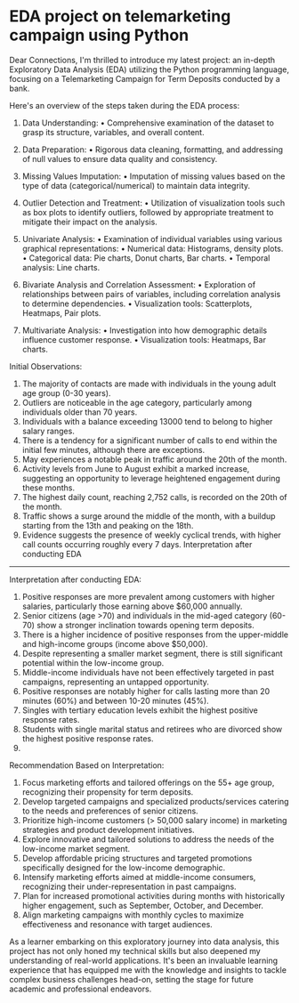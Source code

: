 # EDA project on telemarketing campaign using Python
Dear Connections,
I'm thrilled to introduce my latest project: an in-depth Exploratory Data Analysis (EDA) utilizing the Python programming language, focusing on a Telemarketing Campaign for Term Deposits conducted by a bank.

Here's an overview of the steps taken during the EDA process:

1.	Data Understanding:
•	Comprehensive examination of the dataset to grasp its structure, variables, and overall content.

3.	Data Preparation:
•	Rigorous data cleaning, formatting, and addressing of null values to ensure data quality and consistency.

5.	Missing Values Imputation:
•	Imputation of missing values based on the type of data (categorical/numerical) to maintain data integrity.

7.	Outlier Detection and Treatment:
•	Utilization of visualization tools such as box plots to identify outliers, followed by appropriate treatment to mitigate their impact on the analysis.

9.	Univariate Analysis:
•	Examination of individual variables using various graphical representations:
•	Numerical data: Histograms, density plots.
•	Categorical data: Pie charts, Donut charts, Bar charts.
•	Temporal analysis: Line charts.

11.	Bivariate Analysis and Correlation Assessment:
•	Exploration of relationships between pairs of variables, including correlation analysis to determine dependencies.
•	Visualization tools: Scatterplots, Heatmaps, Pair plots.

13.	Multivariate Analysis:
•	Investigation into how demographic details influence customer response.
•	Visualization tools: Heatmaps, Bar charts.

Initial Observations:

1.	The majority of contacts are made with individuals in the young adult age group (0-30 years).
2.	Outliers are noticeable in the age category, particularly among individuals older than 70 years.
3.	Individuals with a balance exceeding 13000 tend to belong to higher salary ranges.
4.	There is a tendency for a significant number of calls to end within the initial few minutes, although there are exceptions.
5.	May experiences a notable peak in traffic around the 20th of the month.
6.	Activity levels from June to August exhibit a marked increase, suggesting an opportunity to leverage heightened engagement during these months.
7.	The highest daily count, reaching 2,752 calls, is recorded on the 20th of the month.
8.	Traffic shows a surge around the middle of the month, with a buildup starting from the 13th and peaking on the 18th.
9.	Evidence suggests the presence of weekly cyclical trends, with higher call counts occurring roughly every 7 days.
Interpretation after conducting EDA


________________________________________
Interpretation after conducting EDA:
1.	Positive responses are more prevalent among customers with higher salaries, particularly those earning above $60,000 annually.
2.	Senior citizens (age >70) and individuals in the mid-aged category (60-70) show a stronger inclination towards opening term deposits.
3.	There is a higher incidence of positive responses from the upper-middle and high-income groups (income above $50,000).
4.	Despite representing a smaller market segment, there is still significant potential within the low-income group.
5.	Middle-income individuals have not been effectively targeted in past campaigns, representing an untapped opportunity.
6.	Positive responses are notably higher for calls lasting more than 20 minutes (60%) and between 10-20 minutes (45%).
7.	Singles with tertiary education levels exhibit the highest positive response rates.
8.	Students with single marital status and retirees who are divorced show the highest positive response rates.
9.	
Recommendation Based on Interpretation:
1.	Focus marketing efforts and tailored offerings on the 55+ age group, recognizing their propensity for term deposits.
2.	Develop targeted campaigns and specialized products/services catering to the needs and preferences of senior citizens.
3.	Prioritize high-income customers (> 50,000 salary income) in marketing strategies and product development initiatives.
4.	Explore innovative and tailored solutions to address the needs of the low-income market segment.
5.	Develop affordable pricing structures and targeted promotions specifically designed for the low-income demographic.
6.	Intensify marketing efforts aimed at middle-income consumers, recognizing their under-representation in past campaigns.
7.	Plan for increased promotional activities during months with historically higher engagement, such as September, October, and December.
8.	Align marketing campaigns with monthly cycles to maximize effectiveness and resonance with target audiences.

   
As a learner embarking on this exploratory journey into data analysis, this project has not only honed my technical skills but also deepened my understanding of real-world applications. It's been an invaluable learning experience that has equipped me with the knowledge and insights to tackle complex business challenges head-on, setting the stage for future academic and professional endeavors.



